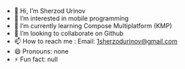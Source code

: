 - 👋 Hi, I’m Sherzod Urinov
- 👀 I’m interested in mobile programming
- 🌱 I’m currently learning Compose Multiplatform (KMP)
- 💞️ I’m looking to collaborate on Github
- 📫 How to reach me : Email: 1sherzodurinov@gmail.com
- 😄 Pronouns: none
- ⚡ Fun fact: null

<!---
surinovmail/surinovmail is a ✨ special ✨ repository because its `README.md` (this file) appears on your GitHub profile.
You can click the Preview link to take a look at your changes.
--->
